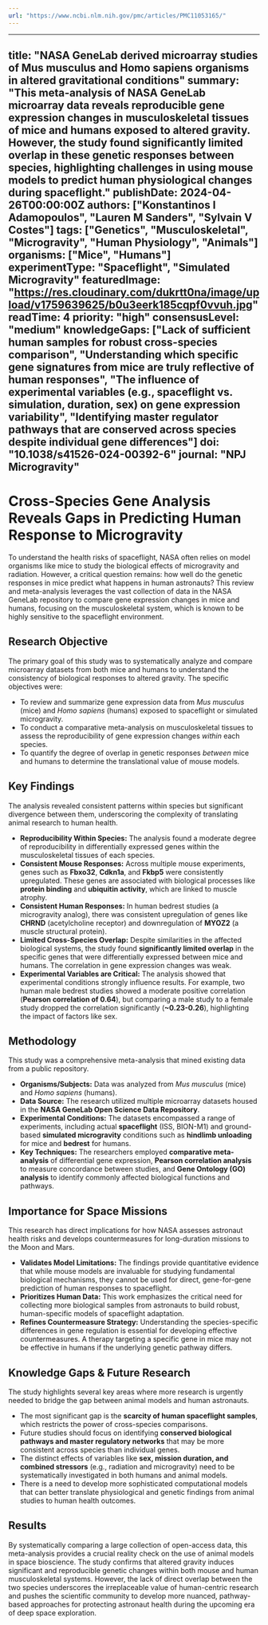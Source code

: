 ```yaml
---
url: "https://www.ncbi.nlm.nih.gov/pmc/articles/PMC11053165/"
---
```

---
title: "NASA GeneLab derived microarray studies of Mus musculus and Homo sapiens organisms in altered gravitational conditions"
summary: "This meta-analysis of NASA GeneLab microarray data reveals reproducible gene expression changes in musculoskeletal tissues of mice and humans exposed to altered gravity. However, the study found significantly limited overlap in these genetic responses between species, highlighting challenges in using mouse models to predict human physiological changes during spaceflight."
publishDate: 2024-04-26T00:00:00Z
authors: ["Konstantinos I Adamopoulos", "Lauren M Sanders", "Sylvain V Costes"]
tags: ["Genetics", "Musculoskeletal", "Microgravity", "Human Physiology", "Animals"]
organisms: ["Mice", "Humans"]
experimentType: "Spaceflight", "Simulated Microgravity"
featuredImage: "https://res.cloudinary.com/dukrtt0na/image/upload/v1759639625/b0u3eerk185cqpf0vvuh.jpg"
readTime: 4
priority: "high"
consensusLevel: "medium"
knowledgeGaps: ["Lack of sufficient human samples for robust cross-species comparison", "Understanding which specific gene signatures from mice are truly reflective of human responses", "The influence of experimental variables (e.g., spaceflight vs. simulation, duration, sex) on gene expression variability", "Identifying master regulator pathways that are conserved across species despite individual gene differences"]
doi: "10.1038/s41526-024-00392-6"
journal: "NPJ Microgravity"
---

# Cross-Species Gene Analysis Reveals Gaps in Predicting Human Response to Microgravity

To understand the health risks of spaceflight, NASA often relies on model organisms like mice to study the biological effects of microgravity and radiation. However, a critical question remains: how well do the genetic responses in mice predict what happens in human astronauts? This review and meta-analysis leverages the vast collection of data in the NASA GeneLab repository to compare gene expression changes in mice and humans, focusing on the musculoskeletal system, which is known to be highly sensitive to the spaceflight environment.

## Research Objective
The primary goal of this study was to systematically analyze and compare microarray datasets from both mice and humans to understand the consistency of biological responses to altered gravity. The specific objectives were:
- To review and summarize gene expression data from *Mus musculus* (mice) and *Homo sapiens* (humans) exposed to spaceflight or simulated microgravity.
- To conduct a comparative meta-analysis on musculoskeletal tissues to assess the reproducibility of gene expression changes *within* each species.
- To quantify the degree of overlap in genetic responses *between* mice and humans to determine the translational value of mouse models.

## Key Findings
The analysis revealed consistent patterns within species but significant divergence between them, underscoring the complexity of translating animal research to human health.
- **Reproducibility Within Species:** The analysis found a moderate degree of reproducibility in differentially expressed genes within the musculoskeletal tissues of each species.
- **Consistent Mouse Responses:** Across multiple mouse experiments, genes such as **Fbxo32**, **Cdkn1a**, and **Fkbp5** were consistently upregulated. These genes are associated with biological processes like **protein binding** and **ubiquitin activity**, which are linked to muscle atrophy.
- **Consistent Human Responses:** In human bedrest studies (a microgravity analog), there was consistent upregulation of genes like **CHRND** (acetylcholine receptor) and downregulation of **MYOZ2** (a muscle structural protein).
- **Limited Cross-Species Overlap:** Despite similarities in the affected biological systems, the study found **significantly limited overlap** in the specific genes that were differentially expressed between mice and humans. The correlation in gene expression changes was weak.
- **Experimental Variables are Critical:** The analysis showed that experimental conditions strongly influence results. For example, two human male bedrest studies showed a moderate positive correlation (**Pearson correlation of 0.64**), but comparing a male study to a female study dropped the correlation significantly (**~0.23-0.26**), highlighting the impact of factors like sex.

## Methodology
This study was a comprehensive meta-analysis that mined existing data from a public repository.
- **Organisms/Subjects:** Data was analyzed from *Mus musculus* (mice) and *Homo sapiens* (humans).
- **Data Source:** The research utilized multiple microarray datasets housed in the **NASA GeneLab Open Science Data Repository**.
- **Experimental Conditions:** The datasets encompassed a range of experiments, including actual **spaceflight** (ISS, BION-M1) and ground-based **simulated microgravity** conditions such as **hindlimb unloading** for mice and **bedrest** for humans.
- **Key Techniques:** The researchers employed **comparative meta-analysis** of differential gene expression, **Pearson correlation analysis** to measure concordance between studies, and **Gene Ontology (GO) analysis** to identify commonly affected biological functions and pathways.

## Importance for Space Missions
This research has direct implications for how NASA assesses astronaut health risks and develops countermeasures for long-duration missions to the Moon and Mars.
- **Validates Model Limitations:** The findings provide quantitative evidence that while mouse models are invaluable for studying fundamental biological mechanisms, they cannot be used for direct, gene-for-gene prediction of human responses to spaceflight.
- **Prioritizes Human Data:** This work emphasizes the critical need for collecting more biological samples from astronauts to build robust, human-specific models of spaceflight adaptation.
- **Refines Countermeasure Strategy:** Understanding the species-specific differences in gene regulation is essential for developing effective countermeasures. A therapy targeting a specific gene in mice may not be effective in humans if the underlying genetic pathway differs.

## Knowledge Gaps & Future Research
The study highlights several key areas where more research is urgently needed to bridge the gap between animal models and human astronauts.
- The most significant gap is the **scarcity of human spaceflight samples**, which restricts the power of cross-species comparisons.
- Future studies should focus on identifying **conserved biological pathways and master regulatory networks** that may be more consistent across species than individual genes.
- The distinct effects of variables like **sex, mission duration, and combined stressors** (e.g., radiation and microgravity) need to be systematically investigated in both humans and animal models.
- There is a need to develop more sophisticated computational models that can better translate physiological and genetic findings from animal studies to human health outcomes.

## Results
By systematically comparing a large collection of open-access data, this meta-analysis provides a crucial reality check on the use of animal models in space bioscience. The study confirms that altered gravity induces significant and reproducible genetic changes within both mouse and human musculoskeletal systems. However, the lack of direct overlap between the two species underscores the irreplaceable value of human-centric research and pushes the scientific community to develop more nuanced, pathway-based approaches for protecting astronaut health during the upcoming era of deep space exploration.